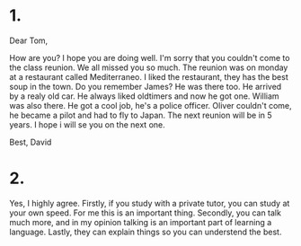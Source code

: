 # 1.

Dear Tom,

How are you? I hope you are doing well. I'm sorry that you couldn't come to the class reunion. We all missed
you so much. The reunion was on monday at a restaurant called Mediterraneo. I liked the restaurant, they has
the best soup in the town. Do you remember James? He was there too. He arrived by a realy old car. He
always liked oldtimers and now he got one. William was also there. He got a cool job, he's a police officer.
Oliver couldn't come, he became a pilot and had to fly to Japan. The next reunion will be in 5 years. I hope
i will se you on the next one.

Best,
David

# 2.

Yes, I highly agree. Firstly, if you study with a private tutor, you can study at your own speed. For me this is an important thing. Secondly, you can talk much more, and in my opinion talking is an important part of learning a language. Lastly, they can explain things so you can understend the best.